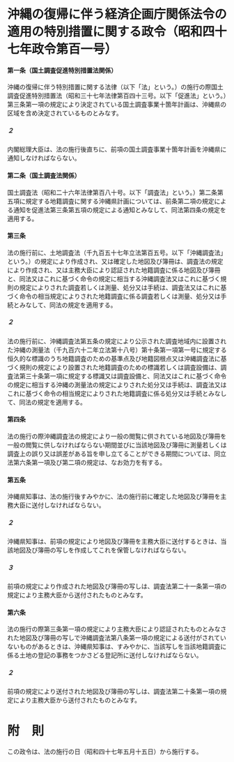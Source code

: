 # 沖縄の復帰に伴う経済企画庁関係法令の適用の特別措置に関する政令（昭和四十七年政令第百一号）
#### 第一条（国土調査促進特別措置法関係）
沖縄の復帰に伴う特別措置に関する法律（以下「法」という。）の施行の際国土調査促進特別措置法（昭和三十七年法律第百四十三号。以下「促進法」という。）第三条第一項の規定により決定されている国土調査事業十箇年計画は、沖縄県の区域を含め決定されているものとみなす。
##### ２
内閣総理大臣は、法の施行後直ちに、前項の国土調査事業十箇年計画を沖縄県に通知しなければならない。
#### 第二条（国土調査法関係）
国土調査法（昭和二十六年法律第百八十号。以下「調査法」という。）第二条第五項に規定する地籍調査に関する沖縄県計画については、前条第二項の規定による通知を促進法第三条第五項の規定による通知とみなして、同法第四条の規定を適用する。
#### 第三条
法の施行前に、土地調査法（千九百五十七年立法第百五号。以下「沖縄調査法」という。）の規定により作成され、又は確定した地図及び簿冊は、調査法の規定により作成され、又は主務大臣により認証された地籍調査に係る地図及び簿冊と、同法又はこれに基づく命令の規定に相当する沖縄調査法又はこれに基づく規則の規定によりされた調査若しくは測量、処分又は手続は、調査法又はこれに基づく命令の相当規定によりされた地籍調査に係る調査若しくは測量、処分又は手続とみなして、同法の規定を適用する。
##### ２
法の施行前に、沖縄調査法第五条の規定により公示された調査地域内に設置された沖縄の測量法（千九百六十二年立法第十八号）第十条第一項第一号に規定する恒久的な標識のうち地籍調査のための基準点及び地籍図根点又は沖縄調査法に基づく規則の規定により設置された地籍調査のための標識若しくは調査設備は、調査法第三十条第一項に規定する標識又は調査設備と、同法又はこれに基づく命令の規定に相当する沖縄の測量法の規定によりされた処分又は手続は、調査法又はこれに基づく命令の相当規定によりされた地籍調査に係る処分又は手続とみなして、同法の規定を適用する。
#### 第四条
法の施行の際沖縄調査法の規定により一般の閲覧に供されている地図及び簿冊を一般の閲覧に供しなければならない期間並びに当該地図及び簿冊に測量若しくは調査上の誤り又は誤差がある旨を申し立てることができる期間については、同立法第六条第一項及び第二項の規定は、なお効力を有する。
#### 第五条
沖縄県知事は、法の施行後すみやかに、法の施行前に確定した地図及び簿冊を主務大臣に送付しなければならない。
##### ２
沖縄県知事は、前項の規定により地図及び簿冊を主務大臣に送付するときは、当該地図及び簿冊の写しを作成してこれを保管しなければならない。
##### ３
前項の規定により作成された地図及び簿冊の写しは、調査法第二十一条第一項の規定により主務大臣から送付されたものとみなす。
#### 第六条
法の施行の際第三条第一項の規定により主務大臣により認証されたものとみなされた地図及び簿冊の写しで沖縄調査法第八条第一項の規定による送付がされていないものがあるときは、沖縄県知事は、すみやかに、当該写しを当該地籍調査に係る土地の登記の事務をつかさどる登記所に送付しなければならない。
##### ２
前項の規定により送付された地図及び簿冊の写しは、調査法第二十条第一項の規定により主務大臣から送付されたものとみなす。
# 附　則
この政令は、法の施行の日（昭和四十七年五月十五日）から施行する。
